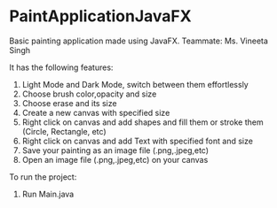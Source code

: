 # PaintApplicationJavaFX
Basic painting application made using JavaFX. 
Teammate: Ms. Vineeta Singh

It has the following features:
1) Light Mode and Dark Mode, switch between them effortlessly
2) Choose brush color,opacity and size
3) Choose erase and its size
4) Create a new canvas with specified size
5) Right click on canvas and add shapes and fill them or stroke them (Circle, Rectangle, etc)
6) Right click on canvas and add Text with specified font and size
7) Save your painting as an image file (.png,.jpeg,etc)
8) Open an image file (.png,.jpeg,etc) on your canvas

To run the project:
1) Run Main.java
